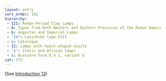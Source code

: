 ```yaml
---
layout: entry
sort_order: 102
hierarchy:
 - III: Roman-Period Clay Lamps
 - A: Types from both Western and Eastern Provinces of the Roman Empire
 - b: Augustan and Imperial Lamps
 - "14": Loeschcke type VIII
 - c: Catalogue
 - II: Lamps with heart-shaped nozzle
 - "1": Italic and African lamps
 - c: Bussière form D X 2, variant b
cat: 375
---
```


(See [Introduction 13](Introduction-13))
